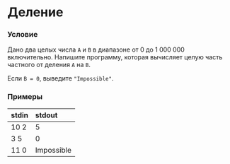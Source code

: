 # Деление

### Условие
 
Дано два целых числа `A` и `B` в диапазоне от 0 до 1 000 000 включительно. Напишите программу, которая вычисляет целую часть частного от деления `A` на `B`.

Если `B = 0`, выведите `"Impossible"`.

### Примеры

stdin   | stdout
:------ | :-----
10 2    | 5
3 5     | 0
11 0    | Impossible



